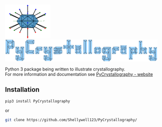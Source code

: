 <p float="middle">
  <a href="https://shellywell123.github.io/PyCrystallography/index.html">
   <img src="PyCrystallography/Images/face_normals_tetrakis-transparent.gif" width="150" />
  </a>
  <a href="https://shellywell123.github.io/PyCrystallography/index.html">
   <img src="PyCrystallography/Images/Logo.png" width="650" />
  </a>
</p>

Python 3 package being written to illustrate crystallography.\
For more information and documentation see [PyCrystallography - website](https://shellywell123.github.io/PyCrystallography/index.html)

## Installation
```bash
pip3 install PyCrystallography
```

or

```bash
git clone https://github.com/Shellywell123/PyCrystallography/
```

